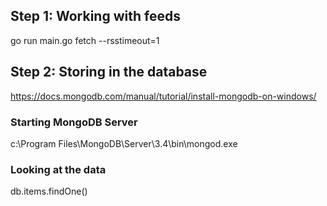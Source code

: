Step 1: Working with feeds
--------------------------

go run main.go fetch --rsstimeout=1

Step 2: Storing in the database
-------------------------------

https://docs.mongodb.com/manual/tutorial/install-mongodb-on-windows/

### Starting MongoDB Server

   c:\Program Files\MongoDB\Server\3.4\bin\mongod.exe

### Looking at the data

   db.items.findOne()